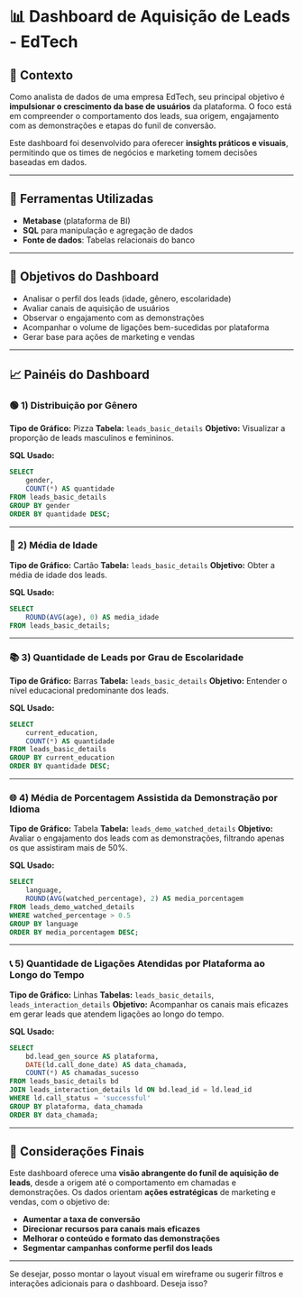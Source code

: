  # 📊 Dashboard de Aquisição de Leads - EdTech

## 📌 Contexto

Como analista de dados de uma empresa EdTech, seu principal objetivo é **impulsionar o crescimento da base de usuários** da plataforma. O foco está em compreender o comportamento dos leads, sua origem, engajamento com as demonstrações e etapas do funil de conversão.

Este dashboard foi desenvolvido para oferecer **insights práticos e visuais**, permitindo que os times de negócios e marketing tomem decisões baseadas em dados.

---

## 🔧 Ferramentas Utilizadas

* **Metabase** (plataforma de BI)
* **SQL** para manipulação e agregação de dados
* **Fonte de dados**: Tabelas relacionais do banco

---

## 🎯 Objetivos do Dashboard

* Analisar o perfil dos leads (idade, gênero, escolaridade)
* Avaliar canais de aquisição de usuários
* Observar o engajamento com as demonstrações
* Acompanhar o volume de ligações bem-sucedidas por plataforma
* Gerar base para ações de marketing e vendas

---

## 📈 Painéis do Dashboard

### 🟢 1) **Distribuição por Gênero**

**Tipo de Gráfico:** Pizza
**Tabela:** `leads_basic_details`
**Objetivo:** Visualizar a proporção de leads masculinos e femininos.

**SQL Usado:**

```sql
SELECT
    gender,
    COUNT(*) AS quantidade
FROM leads_basic_details
GROUP BY gender
ORDER BY quantidade DESC;
```

---

### 🔢 2) **Média de Idade**

**Tipo de Gráfico:** Cartão
**Tabela:** `leads_basic_details`
**Objetivo:** Obter a média de idade dos leads.

**SQL Usado:**

```sql
SELECT
    ROUND(AVG(age), 0) AS media_idade
FROM leads_basic_details;
```

---

### 📚 3) **Quantidade de Leads por Grau de Escolaridade**

**Tipo de Gráfico:** Barras
**Tabela:** `leads_basic_details`
**Objetivo:** Entender o nível educacional predominante dos leads.

**SQL Usado:**

```sql
SELECT
    current_education,
    COUNT(*) AS quantidade
FROM leads_basic_details
GROUP BY current_education
ORDER BY quantidade DESC;
```

---

### 🌐 4) **Média de Porcentagem Assistida da Demonstração por Idioma**

**Tipo de Gráfico:** Tabela
**Tabela:** `leads_demo_watched_details`
**Objetivo:** Avaliar o engajamento dos leads com as demonstrações, filtrando apenas os que assistiram mais de 50%.

**SQL Usado:**

```sql
SELECT
    language,
    ROUND(AVG(watched_percentage), 2) AS media_porcentagem
FROM leads_demo_watched_details
WHERE watched_percentage > 0.5
GROUP BY language
ORDER BY media_porcentagem DESC;
```

---

### 📞 5) **Quantidade de Ligações Atendidas por Plataforma ao Longo do Tempo**

**Tipo de Gráfico:** Linhas
**Tabelas:** `leads_basic_details`, `leads_interaction_details`
**Objetivo:** Acompanhar os canais mais eficazes em gerar leads que atendem ligações ao longo do tempo.

**SQL Usado:**

```sql
SELECT
    bd.lead_gen_source AS plataforma,
    DATE(ld.call_done_date) AS data_chamada,
    COUNT(*) AS chamadas_sucesso
FROM leads_basic_details bd
JOIN leads_interaction_details ld ON bd.lead_id = ld.lead_id
WHERE ld.call_status = 'successful'
GROUP BY plataforma, data_chamada
ORDER BY data_chamada;
```

---

## 📍 Considerações Finais

Este dashboard oferece uma **visão abrangente do funil de aquisição de leads**, desde a origem até o comportamento em chamadas e demonstrações. Os dados orientam **ações estratégicas** de marketing e vendas, com o objetivo de:

* **Aumentar a taxa de conversão**
* **Direcionar recursos para canais mais eficazes**
* **Melhorar o conteúdo e formato das demonstrações**
* **Segmentar campanhas conforme perfil dos leads**

---

Se desejar, posso montar o layout visual em wireframe ou sugerir filtros e interações adicionais para o dashboard. Deseja isso?
                                                 


